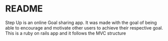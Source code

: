 # README


Step Up is an online Goal sharing app. It was made with the goal of being able to encourage and motivate other users to achieve their respective goal. This is a ruby on rails app and it follows the MVC structure
